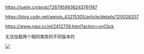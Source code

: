 https://juejin.cn/post/7267959936243761167

https://blog.csdn.net/weixin_43215305/article/details/120028207

https://www.ngui.cc/el/2412739.html?action=onClick



无法加载两个相同类库的不同版本的

![](https://yitiaoit.oss-cn-beijing.aliyuncs.com/img/20230824114148.webp)